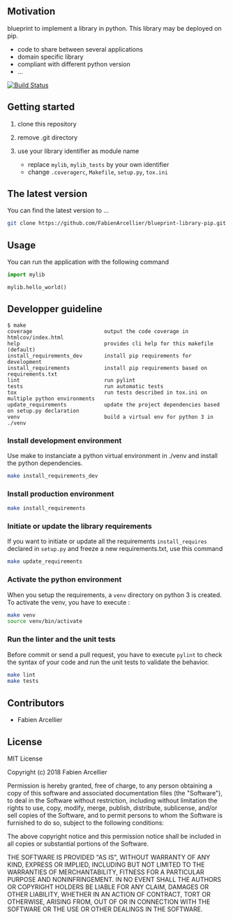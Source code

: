 ## Motivation

blueprint to implement a library in python. This library may be deployed on pip.

* code to share between several applications
* domain specific library
* compliant with different python version
* ...

[![Build Status](https://travis-ci.org/FabienArcellier/blueprint-library-pip.svg?branch=master)](https://travis-ci.org/FabienArcellier/blueprint-library-pip)

## Getting started

1. clone this repository

2. remove .git directory

3. use your library identifier as module name

    * replace `mylib`, `mylib_tests` by your own identifier
    * change `.coveragerc`, `Makefile`, `setup.py`, `tox.ini`

## The latest version

You can find the latest version to ...

```bash
git clone https://github.com/FabienArcellier/blueprint-library-pip.git
```

## Usage

You can run the application with the following command

```python
import mylib

mylib.hello_world()
```

## Developper guideline

```
$ make
coverage                       output the code coverage in htmlcov/index.html
help                           provides cli help for this makefile (default)
install_requirements_dev       install pip requirements for development
install_requirements           install pip requirements based on requirements.txt
lint                           run pylint
tests                          run automatic tests
tox                            run tests described in tox.ini on multiple python environments
update_requirements            update the project dependencies based on setup.py declaration
venv                           build a virtual env for python 3 in ./venv
```

### Install development environment

Use make to instanciate a python virtual environment in ./venv and install the
python dependencies.

```bash
make install_requirements_dev
```

### Install production environment

```bash
make install_requirements
```

### Initiate or update the library requirements

If you want to initiate or update all the requirements `install_requires` declared in `setup.py`
and freeze a new requirements.txt, use this command

```bash
make update_requirements
```

### Activate the python environment

When you setup the requirements, a `venv` directory on python 3 is created.
To activate the venv, you have to execute :

```bash
make venv
source venv/bin/activate
```

### Run the linter and the unit tests

Before commit or send a pull request, you have to execute `pylint` to check the syntax
of your code and run the unit tests to validate the behavior.

```bash
make lint
make tests
```

## Contributors

* Fabien Arcellier

## License

MIT License

Copyright (c) 2018 Fabien Arcellier

Permission is hereby granted, free of charge, to any person obtaining a copy
of this software and associated documentation files (the "Software"), to deal
in the Software without restriction, including without limitation the rights
to use, copy, modify, merge, publish, distribute, sublicense, and/or sell
copies of the Software, and to permit persons to whom the Software is
furnished to do so, subject to the following conditions:

The above copyright notice and this permission notice shall be included in all
copies or substantial portions of the Software.

THE SOFTWARE IS PROVIDED "AS IS", WITHOUT WARRANTY OF ANY KIND, EXPRESS OR
IMPLIED, INCLUDING BUT NOT LIMITED TO THE WARRANTIES OF MERCHANTABILITY,
FITNESS FOR A PARTICULAR PURPOSE AND NONINFRINGEMENT. IN NO EVENT SHALL THE
AUTHORS OR COPYRIGHT HOLDERS BE LIABLE FOR ANY CLAIM, DAMAGES OR OTHER
LIABILITY, WHETHER IN AN ACTION OF CONTRACT, TORT OR OTHERWISE, ARISING FROM,
OUT OF OR IN CONNECTION WITH THE SOFTWARE OR THE USE OR OTHER DEALINGS IN THE
SOFTWARE.
